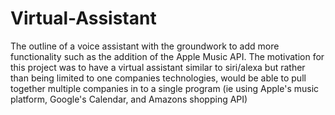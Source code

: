 # Virtual-Assistant
The outline of a voice assistant with the groundwork to add more functionality such as the addition of the Apple Music API. The motivation for this project was to have a virtual assistant similar to siri/alexa but rather than being limited to one companies technologies, would be able to pull together multiple companies in to a single program (ie using Apple's music platform, Google's Calendar, and Amazons shopping API)
